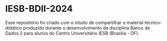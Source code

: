 # IESB-BDII-2024
Esse repositório foi criado com o intuito de compartilhar o material técnico-didático produzido durante o desenvolvimento da disciplina Banco de Dados 2 para alunos do Centro Universitário IESB (Brasília - DF).
